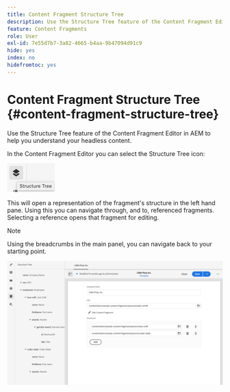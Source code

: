 ```yaml
---
title: Content Fragment Structure Tree
description: Use the Structure Tree feature of the Content Fragment Editor in AEM to better understand your headless content.
feature: Content Fragments
role: User
exl-id: 7e55d7b7-3a82-4665-b4aa-9b47094d91c9
hide: yes
index: no
hidefromtoc: yes
---
```

# Content Fragment Structure Tree {#content-fragment-structure-tree}

Use the Structure Tree feature of the Content Fragment Editor in AEM to help you understand your headless content.

In the Content Fragment Editor you can select the Structure Tree icon:

![Content Fragment Structure Tree](assets/cfm-structuretree-01.png)

This will open a representation of the fragment's structure in the left hand pane. Using this you can navigate through, and to, referenced fragments. Selecting a reference opens that fragment for editing.

>[!NOTE]
>
>Using the breadcrumbs in the main panel, you can navigate back to your starting point.

![Content Fragment Structure Tree](assets/cfm-structuretree-02.png)
